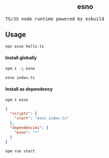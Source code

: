 <h2 align='center'>esno</h2>

<samp align='center'>TS/JS node runtime powered by esbuild</samp>

## Usage

```bash
npx esno hello.ts
```

#### Install globally

```bash
npm i -g esno

esno index.ts
```

#### Install as dependency

```bash
npm i esno
```

```json
{
  "scripts": {
    "start": "esno index.ts"
  },
  "dependencies": {
    "esno": "*"
  }
}
```

```bash
npm run start
```
